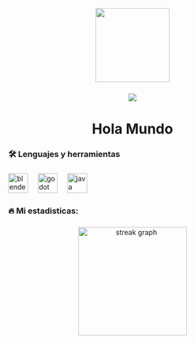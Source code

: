 <div align="center">
  <img height="150" src="https://avatars.githubusercontent.com/u/119339093?v=4"  />
</div>

###

<div align="center">
  <img src="https://visitor-badge.laobi.icu/badge?page_id=PirataArcade.PirataArcade&"  />
</div>

###

<h1 align="center">Hola Mundo</h1>

###

<h3 align="left">🛠 Lenguajes y herramientas</h3>

###

<div align="left">
  <img src="https://cdn.jsdelivr.net/gh/devicons/devicon/icons/blender/blender-original.svg" height="40" alt="blender logo"  />
  <img width="12" />
  <img src="https://cdn.jsdelivr.net/gh/devicons/devicon/icons/godot/godot-original.svg" height="40" alt="godot logo"  />
  <img width="12" />
  <img src="https://cdn.jsdelivr.net/gh/devicons/devicon/icons/java/java-original.svg" height="40" alt="java logo"  />
</div>

###

<h3 align="left">🔥   Mi estadisticas:</h3>

###

<div align="center">
  <img src="https://streak-stats.demolab.com?user=PirataArcade&locale=en&mode=daily&theme=dark&hide_border=false&border_radius=5&order=3" height="220" alt="streak graph"  />
</div>

###
